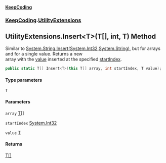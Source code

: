 #### [KeepCoding](index.md 'index')
### [KeepCoding](KeepCoding.md 'KeepCoding').[UtilityExtensions](UtilityExtensions.md 'KeepCoding.UtilityExtensions')
## UtilityExtensions.Insert&lt;T&gt;(T[], int, T) Method
Similar to [System.String.Insert(System.Int32,System.String)](https://docs.microsoft.com/en-us/dotnet/api/System.String.Insert#System_String_Insert_System_Int32,System_String_ 'System.String.Insert(System.Int32,System.String)'), but for arrays and for a single value. Returns a new  
array with the [value](UtilityExtensions.Insert.g0pzNA+1fjc7EKIYUi5.HA.md#KeepCoding.UtilityExtensions.Insert.T.(T...int.T).value 'KeepCoding.UtilityExtensions.Insert&lt;T&gt;(T[], int, T).value') inserted at the specified [startIndex](UtilityExtensions.Insert.g0pzNA+1fjc7EKIYUi5.HA.md#KeepCoding.UtilityExtensions.Insert.T.(T...int.T).startIndex 'KeepCoding.UtilityExtensions.Insert&lt;T&gt;(T[], int, T).startIndex').
```csharp
public static T[] Insert<T>(this T[] array, int startIndex, T value);
```
#### Type parameters
<a name='KeepCoding.UtilityExtensions.Insert.T.(T...int.T).T'></a>
`T`  
  
#### Parameters
<a name='KeepCoding.UtilityExtensions.Insert.T.(T...int.T).array'></a>
`array` [T](UtilityExtensions.Insert.g0pzNA+1fjc7EKIYUi5.HA.md#KeepCoding.UtilityExtensions.Insert.T.(T...int.T).T 'KeepCoding.UtilityExtensions.Insert&lt;T&gt;(T[], int, T).T')[[]](https://docs.microsoft.com/en-us/dotnet/api/System.Array 'System.Array')  
  
<a name='KeepCoding.UtilityExtensions.Insert.T.(T...int.T).startIndex'></a>
`startIndex` [System.Int32](https://docs.microsoft.com/en-us/dotnet/api/System.Int32 'System.Int32')  
  
<a name='KeepCoding.UtilityExtensions.Insert.T.(T...int.T).value'></a>
`value` [T](UtilityExtensions.Insert.g0pzNA+1fjc7EKIYUi5.HA.md#KeepCoding.UtilityExtensions.Insert.T.(T...int.T).T 'KeepCoding.UtilityExtensions.Insert&lt;T&gt;(T[], int, T).T')  
  
#### Returns
[T](UtilityExtensions.Insert.g0pzNA+1fjc7EKIYUi5.HA.md#KeepCoding.UtilityExtensions.Insert.T.(T...int.T).T 'KeepCoding.UtilityExtensions.Insert&lt;T&gt;(T[], int, T).T')[[]](https://docs.microsoft.com/en-us/dotnet/api/System.Array 'System.Array')  
